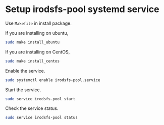 # Setup irodsfs-pool systemd service

Use `Makefile` in install package. 

If you are installing on ubuntu,
```bash
sudo make install_ubuntu
```

If you are installing on CentOS,
```bash
sudo make install_centos
```

Enable the service.
```bash
sudo systemctl enable irodsfs-pool.service
```

Start the service.
```bash
sudo service irodsfs-pool start
```

Check the service status.
```bash
sudo service irodsfs-pool status
```